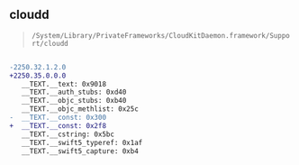 ## cloudd

> `/System/Library/PrivateFrameworks/CloudKitDaemon.framework/Support/cloudd`

```diff

-2250.32.1.2.0
+2250.35.0.0.0
   __TEXT.__text: 0x9018
   __TEXT.__auth_stubs: 0xd40
   __TEXT.__objc_stubs: 0xb40
   __TEXT.__objc_methlist: 0x25c
-  __TEXT.__const: 0x300
+  __TEXT.__const: 0x2f8
   __TEXT.__cstring: 0x5bc
   __TEXT.__swift5_typeref: 0x1af
   __TEXT.__swift5_capture: 0xb4

```
